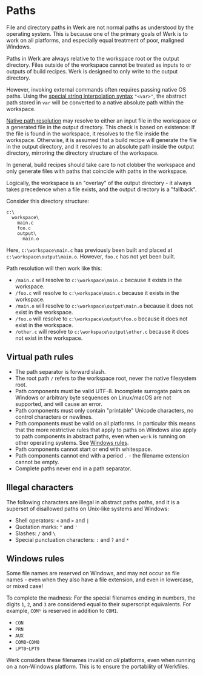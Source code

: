 # Paths

File and directory paths in Werk are not normal paths as understood by the
operating system. This is because one of the primary goals of Werk is to work on
all platforms, and especially equal treatment of poor, maligned Windows.

Paths in Werk are always relative to the workspace root or the output directory.
Files outside of the workspace cannot be treated as inputs to or outputs of
build recipes. Werk is designed to only write to the output directory.

However, invoking external commands often requires passing native OS paths.
Using the [special string interpolation
syntax](./language/strings.md#string-interpolation) `"<var>"`, the abstract path
stored in `var` will be converted to a native absolute path within the
workspace.

[Native path resolution](./language/path_resolution.md) may resolve to either an
input file in the workspace or a generated file in the output directory. This
check is based on existence: If the file is found in the workspace, it resolves
to the file inside the workspace. Otherwise, it is assumed that a build recipe
will generate the file in the output directory, and it resolves to an absolute
path inside the output directory, mirroring the directory structure of the
workspace.

In general, build recipes should take care to not clobber the workspace and only
generate files with paths that coincide with paths in the workspace.

Logically, the workspace is an "overlay" of the output directory - it always
takes precedence when a file exists, and the output directory is a "fallback".

Consider this directory structure:

```text
c:\
  workspace\
    main.c
    foo.c
    output\
      main.o
```

Here, `c:\workspace\main.c` has previously been built and placed at
`c:\workspace\output\main.o`. However, `foo.c` has not yet been built.

Path resolution will then work like this:

- `/main.c` will resolve to `c:\workspace\main.c` because it exists in the
  workspace.
- `/foo.c` will resolve to `c:\workspace\main.c` because it exists in the
  workspace.
- `/main.o` will resolve to `c:\workspace\output\main.o` because it does not
  exist in the workspace.
- `/foo.o` will resolve to `c:\workspace\output\foo.o` because it does not exist
  in the workspace.
- `/other.c` will resolve to `c:\workspace\output\other.c` because it does not
  exist in the workspace.

## Virtual path rules

- The path separator is forward slash.
- The root path `/` refers to the workspace root, never the native filesystem
  root.
- Path components must be valid UTF-8. Incomplete surrogate pairs on Windows or
  arbitrary byte sequences on Linux/macOS are not supported, and will cause an
  error.
- Path components must only contain "printable" Unicode characters, no control
  characters or newlines.
- Path components must be valid on all platforms. In particular this means that
  the more restrictive rules that apply to paths on Windows also apply to path
  components in abstract paths, even when `werk` is running on other operating
  systems. See [Windows rules](#windows-rules).
- Path components cannot start or end with whitespace.
- Path components cannot end with a period `.` - the filename extension cannot
  be empty.
- Complete paths never end in a path separator.

## Illegal characters

The following characters are illegal in abstract paths paths, and it is a
superset of disallowed paths on Unix-like systems and Windows:

- Shell operators: `<` and `>` and `|`
- Quotation marks: `"` and `'`
- Slashes: `/` and `\`
- Special punctuation characters: `:` and `?` and `*`

## Windows rules

Some file names are reserved on Windows, and may not occur as file names - even
when they also have a file extension, and even in lowercase, or mixed case!

To complete the madness: For the special filenames ending in numbers, the digits
`1`, `2`, and `3` are considered equal to their superscript equivalents. For
example, `COM¹` is reserved in addition to `COM1`.

- `CON`
- `PRN`
- `AUX`
- `COM0`-`COM0`
- `LPT0`-`LPT9`

Werk considers these filenames invalid on _all_ platforms, even when running on
a non-Windows platform. This is to ensure the portability of Werkfiles.
